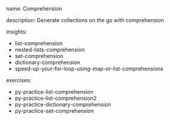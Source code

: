 name: Comprehension

description: Generate collections on the go with comprehension

insights:
  - list-comprehension
  - nested-lists-comprehension
  - set-comprehension
  - dictionary-comprehension
  - speed-up-your-for-loop-using-map-or-list-comprehensions

exercises:
  - py-practice-list-comprehension
  - py-practice-list-comprehension2
  - py-practice-dictionary-comprehension
  - py-practice-set-comprehension
